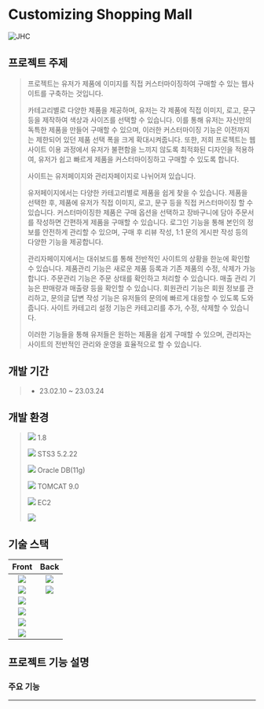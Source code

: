 # Customizing Shopping Mall

![JHC](http://43.200.244.98/assets/common/cstm_img/logo/logo.png)

## 프로젝트 주제

>프로젝트는 유저가 제품에 이미지를 직접 커스터마이징하여 구매할 수 있는 웹사이트를 구축하는 것입니다.
>
>카테고리별로 다양한 제품을 제공하며, 유저는 각 제품에 직접 이미지, 로고, 문구 등을 제작하여 색상과 사이즈를 선택할 수 있습니다. 
>이를 통해 유저는 자신만의 독특한 제품을 만들어 구매할 수 있으며, 이러한 커스터마이징 기능은 이전까지는 제한되어 있던 제품 선택 폭을 크게 확대시켜줍니다.
>또한, 저희 프로젝트는 웹사이트 이용 과정에서 유저가 불편함을 느끼지 않도록 최적화된 디자인을 적용하여, 유저가 쉽고 빠르게 제품을 커스터마이징하고 구매할 수 있도록 합니다.
>
>사이트는 유저페이지와 관리자페이지로 나뉘어져 있습니다.
>
>유저페이지에서는 다양한 카테고리별로 제품을 쉽게 찾을 수 있습니다. 
>제품을 선택한 후, 제품에 유저가 직접 이미지, 로고, 문구 등을 직접 커스터마이징 할 수 있습니다.
>커스터마이징한 제품은 구매 옵션을 선택하고 장바구니에 담아 주문서를 작성하면 간편하게 제품을 구매할 수 있습니다. 
>로그인 기능을 통해 본인의 정보를 안전하게 관리할 수 있으며, 구매 후 리뷰 작성, 1:1 문의 게시판 작성 등의 다양한 기능을 제공합니다.
>
>관리자페이지에서는 대쉬보드를 통해 전반적인 사이트의 상황을 한눈에 확인할 수 있습니다. 
>제품관리 기능은 새로운 제품 등록과 기존 제품의 수정, 삭제가 가능합니다. 
>주문관리 기능은 주문 상태를 확인하고 처리할 수 있습니다.
>매출 관리 기능은 판매량과 매출량 등을 확인할 수 있습니다. 
>회원관리 기능은 회원 정보를 관리하고, 문의글 답변 작성 기능은 유저들의 문의에 빠르게 대응할 수 있도록 도와줍니다. 
>사이트 카테고리 설정 기능은 카테고리를 추가, 수정, 삭제할 수 있습니다.
>
>이러한 기능들을 통해 유저들은 원하는 제품을 쉽게 구매할 수 있으며, 관리자는 사이트의 전반적인 관리와 운영을 효율적으로 할 수 있습니다.

## 개발 기간

>- 23.02.10 ~ 23.03.24 

## 개발 환경

>
><img src="https://img.shields.io/badge/java-007396?style=for-the-plastic&logo=java&logoColor=white">  1.8
>
><img src="https://img.shields.io/badge/Spring-6DB33F?style=for-the-plastic&logo=Spring&logoColor=white">  STS3 5.2.22  
>
><img src="https://img.shields.io/badge/oracle-F80000?style=for-the-plastic&logo=oracle&logoColor=white">  Oracle DB(11g) 
>
><img src="https://img.shields.io/badge/ApacheTomcat-F8DC75?style=for-the-plastic&logo=ApacheTomcat&logoColor=white"> TOMCAT 9.0
>
><img src="https://img.shields.io/badge/AmazonAWS-232F3E?style=for-the-plastic&logo=AmazonAWS&logoColor=white">  EC2
>
><img src="https://img.shields.io/badge/github-181717?style=for-the-plastic&logo=github&logoColor=white">

## 기술 스택
| Front | Back  |
| :---: | :---: |
| <img src="https://img.shields.io/badge/Html-E34F26?style=for-the-badge&logo=Html&logoColor=white"> |  <img src="https://img.shields.io/badge/java-007396?style=for-the-badge&logo=java&logoColor=white">   |
| <img src="https://img.shields.io/badge/css3-1572B6?style=for-the-badge&logo=css3&logoColor=white">| <img src="https://img.shields.io/badge/Oracle-F80000?style=for-the-badge&logo=jsp&logoColor=white"> |
| <img src="https://img.shields.io/badge/jquery-0769AD?style=for-the-badge&logo=jquery&logoColor=white"> |   |
| <img src="https://img.shields.io/badge/JavaScript-F7DF1E?style=for-the-badge&logo=JavaScript&logoColor=white"> |   |
| <img src="https://img.shields.io/badge/BootStrap-7952B3?style=for-the-badge&logo=BootStrap&logoColor=white"> |   |
| <img src="https://img.shields.io/badge/jsp-F7DF1E?style=for-the-badge&logo=jsp&logoColor=white"> |   |


## 프로젝트 기능 설명

### 주요 기능

-------------------------------------------------------  

>
